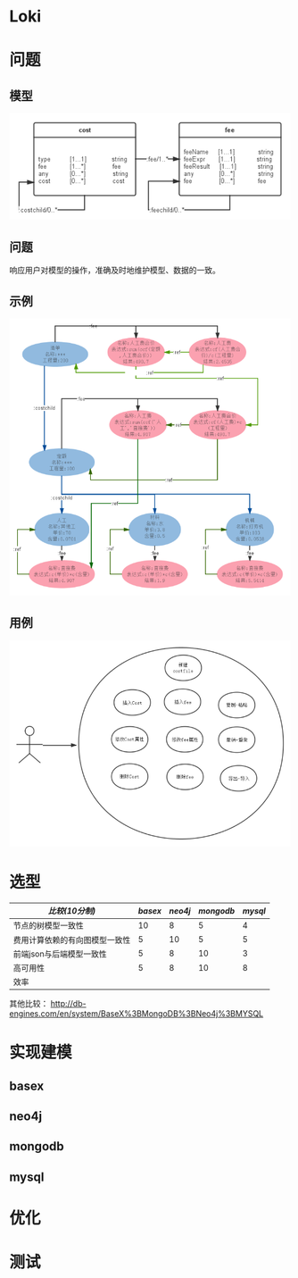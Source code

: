 Loki
====
# 问题
## 模型
![问题模型](doc/qm.png)
## 问题
响应用户对模型的操作，准确及时地维护模型、数据的一致。
## 示例
![](doc/qm2.png)
## 用例
![](doc/usecases.png)
# 选型
| *比较(10分制)* | *basex* | *neo4j* | *mongodb* | *mysql*|
|-------|---------|--------- |-----------|-------|
| 节点的树模型一致性 | 10 | 8 | 5 | 4|
| 费用计算依赖的有向图模型一致性 | 5 | 10 | 5 | 5|
| 前端json与后端模型一致性 | 5 | 8 | 10 |3 |
| 高可用性 | 5 | 8 | 10 |8 |
| 效率| | | | |

其他比较： http://db-engines.com/en/system/BaseX%3BMongoDB%3BNeo4j%3BMYSQL


# 实现建模
## basex

## neo4j

## mongodb

## mysql

# 优化

# 测试

